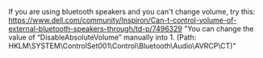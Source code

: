 If you are using bluetooth speakers and you can't change volume, try this: https://www.dell.com/community/Inspiron/Can-t-control-volume-of-external-bluetooth-speakers-through/td-p/7496329
"You can change the value of “DisableAbsoluteVolume” manually into 1. (Path: HKLM\SYSTEM\ControlSet001\Control\Bluetooth\Audio\AVRCP\CT)"